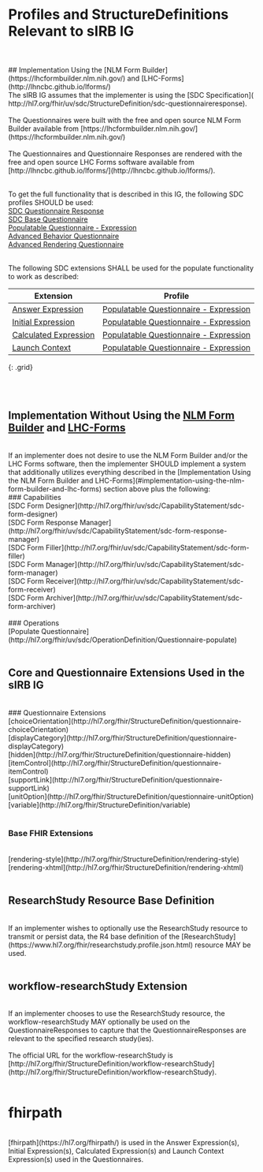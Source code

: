 # Profiles and StructureDefinitions Relevant to sIRB IG
<br>
<br>
## Implementation Using the [NLM Form Builder](https://lhcformbuilder.nlm.nih.gov/) and [LHC-Forms](http://lhncbc.github.io/lforms/)
<br>
The sIRB IG assumes that the implementer is using the [SDC Specification]( http://hl7.org/fhir/uv/sdc/StructureDefinition/sdc-questionnaireresponse).
<br>
<br>
The Questionnaires were built with the free and open source NLM Form Builder available from [https://lhcformbuilder.nlm.nih.gov/](https://lhcformbuilder.nlm.nih.gov/)
<br>
<br>
The Questionnaires and Questionnaire Responses are rendered with the free and open source LHC Forms software available from [http://lhncbc.github.io/lforms/](http://lhncbc.github.io/lforms/).
<br>
<br>

To get the full functionality that is described in this IG, the following SDC profiles SHOULD be used:
<br>
[SDC Questionnaire Response](http://hl7.org/fhir/uv/sdc/StructureDefinition/sdc-questionnaireresponse)
<br>
[SDC Base Questionnaire](http://hl7.org/fhir/uv/sdc/StructureDefinition/sdc-questionnaire)
<br>
[Populatable Questionnaire - Expression](http://hl7.org/fhir/uv/sdc/StructureDefinition/sdc-questionnaire-pop-exp)
<br>
[Advanced Behavior Questionnaire](http://hl7.org/fhir/uv/sdc/StructureDefinition/sdc-questionnaire-behave) 
<br>
[Advanced Rendering Questionnaire](http://hl7.org/fhir/uv/sdc/StructureDefinition/sdc-questionnaire-render)
<br>
<br>

The following SDC extensions SHALL be used for the populate functionality to work as described:

| Extension  | Profile   |  
| -------------------------------------------------------------------------------------------------------- | ------------------------------------------------------------------------------------------------------- | 
| [Answer Expression](http://hl7.org/fhir/uv/sdc/StructureDefinition/sdc-questionnaire-answerExpression)  | [Populatable Questionnaire - Expression](http://hl7.org/fhir/uv/sdc/StructureDefinition/sdc-questionnaire-pop-exp)  |
| [Initial Expression](http://hl7.org/fhir/uv/sdc/StructureDefinition/sdc-questionnaire-initialExpression)    | [Populatable Questionnaire - Expression](http://hl7.org/fhir/uv/sdc/StructureDefinition/sdc-questionnaire-pop-exp) |
| [Calculated Expression](http://hl7.org/fhir/uv/sdc/StructureDefinition/sdc-questionnaire-calculatedExpression)   | [Populatable Questionnaire - Expression](http://hl7.org/fhir/uv/sdc/StructureDefinition/sdc-questionnaire-pop-exp)  |
| [Launch Context](http://hl7.org/fhir/uv/sdc/StructureDefinition/sdc-questionnaire-launchContext)  |   [Populatable Questionnaire - Expression](http://hl7.org/fhir/uv/sdc/StructureDefinition/sdc-questionnaire-pop-exp)  |
{: .grid}

<br>
<br>





## Implementation Without Using the [NLM Form Builder](https://lhcformbuilder.nlm.nih.gov/) and [LHC-Forms](http://lhncbc.github.io/lforms/)
<br>
If an implementer does not desire to use the NLM Form Builder and/or the LHC Forms software, then the implementer SHOULD implement a system that additionally utilizes everything described in the [Implementation Using the NLM Form Builder and LHC-Forms](#implementation-using-the-nlm-form-builder-and-lhc-forms) section above plus the following:
 <br>
### Capabilities
<br>
[SDC Form Designer](http://hl7.org/fhir/uv/sdc/CapabilityStatement/sdc-form-designer)
<br>
[SDC Form Response Manager](http://hl7.org/fhir/uv/sdc/CapabilityStatement/sdc-form-response-manager)
<br>
[SDC Form Filler](http://hl7.org/fhir/uv/sdc/CapabilityStatement/sdc-form-filler)
<br>
[SDC Form Manager](http://hl7.org/fhir/uv/sdc/CapabilityStatement/sdc-form-manager)
<br>
[SDC Form Receiver](http://hl7.org/fhir/uv/sdc/CapabilityStatement/sdc-form-receiver)
<br>
[SDC Form Archiver](http://hl7.org/fhir/uv/sdc/CapabilityStatement/sdc-form-archiver)
<br>
<br>
### Operations
<br>
[Populate Questionnaire](http://hl7.org/fhir/uv/sdc/OperationDefinition/Questionnaire-populate)
<br>
<br>




## Core and Questionnaire Extensions Used in the sIRB IG
<br>
### Questionnaire Extensions
<br>
[choiceOrientation](http://hl7.org/fhir/StructureDefinition/questionnaire-choiceOrientation)
<br>
[displayCategory](http://hl7.org/fhir/StructureDefinition/questionnaire-displayCategory)
<br>
[hidden](http://hl7.org/fhir/StructureDefinition/questionnaire-hidden)
<br>
[itemControl](http://hl7.org/fhir/StructureDefinition/questionnaire-itemControl)
<br>
[supportLink](http://hl7.org/fhir/StructureDefinition/questionnaire-supportLink)
<br>
[unitOption](http://hl7.org/fhir/StructureDefinition/questionnaire-unitOption)
<br>
[variable](http://hl7.org/fhir/StructureDefinition/variable)
<br>
<br>

### Base FHIR Extensions
<br>
[rendering-style](http://hl7.org/fhir/StructureDefinition/rendering-style)
<br>
[rendering-xhtml](http://hl7.org/fhir/StructureDefinition/rendering-xhtml)
<br>
<br>







## ResearchStudy Resource Base Definition
<br>
If an implementer wishes to optionally use the ResearchStudy resource to transmit or persist data, the R4 base definition of the [ResearchStudy](https://www.hl7.org/fhir/researchstudy.profile.json.html) resource MAY be used.
<br>
<br>

## workflow-researchStudy Extension
<br>
If an implementer chooses to use the ResearchStudy resource, the workflow-researchStudy MAY optionally be used on the QuestionnaireResponses to capture that the QuestionnaireResponses are relevant to the specified research study(ies).
<br>
<br>
The official URL for the workflow-researchStudy is [http://hl7.org/fhir/StructureDefinition/workflow-researchStudy](http://hl7.org/fhir/StructureDefinition/workflow-researchStudy).
<br>
<br>

# fhirpath
<br>
[fhirpath](https://hl7.org/fhirpath/) is used in the Answer Expression(s), Initial Expression(s), Calculated Expression(s) and Launch Context Expression(s) used in the Questionnaires.


